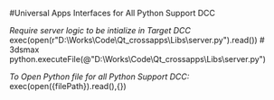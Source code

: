 

#Universal Apps Interfaces for All Python Support DCC

*Require server logic to be intialize in Target DCC*
    exec(open(r"D:\Works\Code\Qt_crossapps\Libs\server.py").read())
    # 3dsmax
    python.executeFile(@"D:\Works\Code\Qt_crossapps\Libs\server.py")

*To Open Python file for all Python Support DCC:*
    exec(open({filePath}).read(),{})